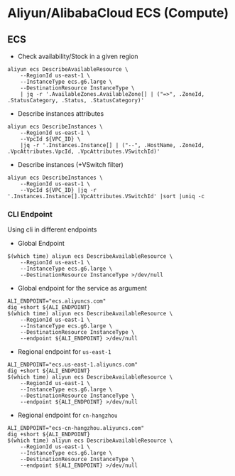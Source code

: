 # Aliyun/AlibabaCloud ECS (Compute)

## ECS

- Check availability/Stock in a given region

``` shell
aliyun ecs DescribeAvailableResource \
    --RegionId us-east-1 \
    --InstanceType ecs.g6.large \
    --DestinationResource InstanceType \
    | jq -r '.AvailableZones.AvailableZone[] | ("=>", .ZoneId, .StatusCategory, .Status, .StatusCategory)'
```

- Describe instances attributes

``` shell
aliyun ecs DescribeInstances \
    --RegionId us-east-1 \
    --VpcId ${VPC_ID} \
    |jq -r '.Instances.Instance[] | ("--", .HostName, .ZoneId, .VpcAttributes.VpcId, .VpcAttributes.VSwitchId)'
```

- Describe instances (+VSwitch filter)

``` shell
aliyun ecs DescribeInstances \
    --RegionId us-east-1 \
    --VpcId ${VPC_ID} |jq -r '.Instances.Instance[].VpcAttributes.VSwitchId' |sort |uniq -c
```


### CLI Endpoint

Using cli in different endpoints

- Global Endpoint
``` shell
$(which time) aliyun ecs DescribeAvailableResource \
    --RegionId us-east-1 \
    --InstanceType ecs.g6.large \
    --DestinationResource InstanceType >/dev/null
```

- Global endpoint for the service as argument

``` shell
ALI_ENDPOINT="ecs.aliyuncs.com"
dig +short ${ALI_ENDPOINT}
$(which time) aliyun ecs DescribeAvailableResource \
    --RegionId us-east-1 \
    --InstanceType ecs.g6.large \
    --DestinationResource InstanceType \
    --endpoint ${ALI_ENDPOINT} >/dev/null
```

- Regional endpoint for `us-east-1`

``` shell
ALI_ENDPOINT="ecs.us-east-1.aliyuncs.com"
dig +short ${ALI_ENDPOINT}
$(which time) aliyun ecs DescribeAvailableResource \
    --RegionId us-east-1 \
    --InstanceType ecs.g6.large \
    --DestinationResource InstanceType \
    --endpoint ${ALI_ENDPOINT} >/dev/null
```

- Regional endpoint for `cn-hangzhou`
``` shell
ALI_ENDPOINT="ecs-cn-hangzhou.aliyuncs.com"
dig +short ${ALI_ENDPOINT}
$(which time) aliyun ecs DescribeAvailableResource \
    --RegionId us-east-1 \
    --InstanceType ecs.g6.large \
    --DestinationResource InstanceType \
    --endpoint ${ALI_ENDPOINT} >/dev/null
```
